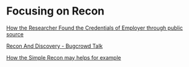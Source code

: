 # Focusing on Recon 

[How the Researcher Found the Credentials of Employer through public source](https://infosecwriteups.com/how-recon-helped-samsung-protect-their-production-repositories-of-samsungtv-ecommerce-estores-4c51d6ec4fdd)

[Recon And Discovery - Bugcrowd Talk](https://youtu.be/La3iWKRX-tE)

[How the Simple Recon may helps for example](https://infosecwriteups.com/an-effective-5-min-recon-leads-to-a-hall-of-fame-ae7f20e5cf1a)
